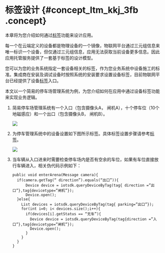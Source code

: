 # 标签设计 {#concept_ltm_kkj_3fb .concept}

本章将为您介绍如何通过[标签](../../../../cn.zh-CN/用户指南/产品与设备/标签.md#)功能来设计应用。

每一个在云端定义的设备都是物理设备的一个镜像，物联网平台通过三元组信息来唯一标识一个设备，但仅通过三元组信息，应用无法获取当前设备更多信息。因此应用托管服务提供了一套基于标签的设计模型。

您可以为您的业务系统指定一套设备相关的标签，作为您业务系统中设备施工的标准。集成商在安装及调试设备时按照系统的安装要求设置设备标签，目前物联网平台已经提供了设备[标签](../../../../cn.zh-CN/用户指南/产品与设备/标签.md#)入口。

本文以一个简易的停车场管理系统为例，为您介绍如何在应用中通过设备标签功能来实现业务逻辑。

1.  简易停车场管理系统有一个入口（包含摄像头A， 闸机A），十个停车位（10个地磁感应）和一个出口（包含摄像头B， 闸机B）。

    ![](http://static-aliyun-doc.oss-cn-hangzhou.aliyuncs.com/assets/img/22234/154151551913300_zh-CN.png)

2.  为停车管理系统中的设备设置如下图所示标签。具体标签设置步骤请参考[标签](../../../../cn.zh-CN/用户指南/产品与设备/标签.md#)。

    ![](http://static-aliyun-doc.oss-cn-hangzhou.aliyuncs.com/assets/img/22234/154151551913301_zh-CN.png)

3.  当车辆从入口进来时需要检查停车场内是否有空余的车位，如果有车位直接放行车辆进入，相关伪代码示例如下：

    ```
    public void enterArena(Message camera){ 
      if(camera.getTag(“ direction”).equals(“出口”)){ 
          Device device = iotsdk.queryDeviceByTag(tag{ direction =”出口”},tag{devicetype=”闸机”}); 
          Device.open(); 
      }else{ 
        List devices = iotsdk.queryDeviceByTag(tag{ parking=”出口”}); 
        for(int i=0; i< devices.size();i++){ 
          if(devices[i].getStatus == “无车”){ 
            Device device = iotsdk.queryDeviceByTag(tag{direction =”入口”},tag{devicetype=”闸机”}); 
            Device.open(); 
          } 
        } 
      } 
    }
    ```


